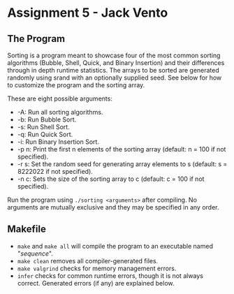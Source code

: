 # Assignment 5 - Jack Vento
## The Program
Sorting is a program meant to showcase four of the most common sorting algorithms (Bubble, Shell, Quick, and Binary Insertion) and their differences through in depth runtime statistics. The arrays to be sorted are generated randomly using srand with an optionally supplied seed. See below for how to customize the program and the sorting array.

These are eight possible arguments:
* -A: Run all sorting algorithms.
* -b: Run Bubble Sort.
* -s: Run Shell Sort.
* -q: Run Quick Sort.
* -i: Run Binary Insertion Sort.
* -p n: Print the first n elements of the sorting array (default: n = 100 if not specified).
* -r s: Set the random seed for generating array elements to s (default: s = 8222022 if not specified).
* -n c: Sets the size of the sorting array to c (default: c = 100 if not specified).

Run the program using `./sorting <arguments>` after compiling. No arguments are mutually exclusive and they may be specified in any order.

## Makefile
* `make` and `make all` will compile the program to an executable named "*sequence*".
* `make clean` removes all compiler-generated files.
* `make valgrind` checks for memory management errors.
* `infer` checks for common runtime errors, though it is not always correct. Generated errors (if any) are explained below.
